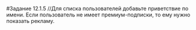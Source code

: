 #Задание 12.1.5
//Для списка пользователей добавьте приветствие по имени. Если пользователь не имеет премиум-подписки, то ему нужно показать рекламу.
